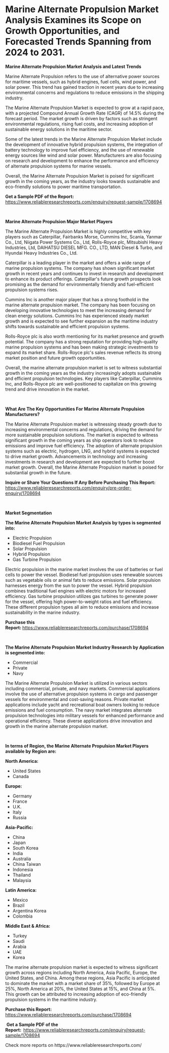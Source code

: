 <p><h1>Marine Alternate Propulsion Market Analysis Examines its Scope on Growth Opportunities, and Forecasted Trends Spanning from 2024 to 2031.</h1></p><p><strong>Marine Alternate Propulsion Market Analysis and Latest Trends</strong></p>
<p><p>Marine Alternate Propulsion refers to the use of alternative power sources for maritime vessels, such as hybrid engines, fuel cells, wind power, and solar power. This trend has gained traction in recent years due to increasing environmental concerns and regulations to reduce emissions in the shipping industry. </p><p>The Marine Alternate Propulsion Market is expected to grow at a rapid pace, with a projected Compound Annual Growth Rate (CAGR) of 14.5% during the forecast period. The market growth is driven by factors such as stringent environmental regulations, rising fuel costs, and increasing adoption of sustainable energy solutions in the maritime sector.</p><p>Some of the latest trends in the Marine Alternate Propulsion Market include the development of innovative hybrid propulsion systems, the integration of battery technology to improve fuel efficiency, and the use of renewable energy sources like wind and solar power. Manufacturers are also focusing on research and development to enhance the performance and efficiency of alternate propulsion systems for marine vessels.</p><p>Overall, the Marine Alternate Propulsion Market is poised for significant growth in the coming years, as the industry looks towards sustainable and eco-friendly solutions to power maritime transportation.</p></p>
<p><strong>Get a Sample PDF of the Report:&nbsp;</strong> <a href="https://www.reliableresearchreports.com/enquiry/request-sample/1708694">https://www.reliableresearchreports.com/enquiry/request-sample/1708694</a></p>
<p>&nbsp;</p>
<p><strong>Marine Alternate Propulsion Major Market Players</strong></p>
<p><p>The Marine Alternate Propulsion Market is highly competitive with key players such as Caterpillar, Fairbanks Morse, Cummins Inc, Scania, Yanmar Co., Ltd, Niigata Power Systems Co., Ltd, Rolls-Royce plc, Mitsubishi Heavy Industries, Ltd, DAIHATSU DIESEL MFG. CO., LTD, MAN Diesel & Turbo, and Hyundai Heavy Industries Co., Ltd.</p><p>Caterpillar is a leading player in the market and offers a wide range of marine propulsion systems. The company has shown significant market growth in recent years and continues to invest in research and development to enhance its product offerings. Caterpillar's future growth prospects look promising as the demand for environmentally friendly and fuel-efficient propulsion systems rises.</p><p>Cummins Inc is another major player that has a strong foothold in the marine alternate propulsion market. The company has been focusing on developing innovative technologies to meet the increasing demand for clean energy solutions. Cummins Inc has experienced steady market growth and is expected to see further expansion as the maritime industry shifts towards sustainable and efficient propulsion systems.</p><p>Rolls-Royce plc is also worth mentioning for its market presence and growth potential. The company has a strong reputation for providing high-quality marine propulsion systems and has been making strategic investments to expand its market share. Rolls-Royce plc's sales revenue reflects its strong market position and future growth opportunities.</p><p>Overall, the marine alternate propulsion market is set to witness substantial growth in the coming years as the industry increasingly adopts sustainable and efficient propulsion technologies. Key players like Caterpillar, Cummins Inc, and Rolls-Royce plc are well-positioned to capitalize on this growing trend and drive innovation in the market.</p></p>
<p>&nbsp;</p>
<p><strong>What Are The Key Opportunities For Marine Alternate Propulsion Manufacturers?</strong></p>
<p><p>The Marine Alternate Propulsion market is witnessing steady growth due to increasing environmental concerns and regulations, driving the demand for more sustainable propulsion solutions. The market is expected to witness significant growth in the coming years as ship operators look to reduce emissions and improve fuel efficiency. The adoption of alternate propulsion systems such as electric, hydrogen, LNG, and hybrid systems is expected to drive market growth. Advancements in technology and increasing investments in research and development are expected to further boost market growth. Overall, the Marine Alternate Propulsion market is poised for substantial growth in the future.</p></p>
<p><strong>Inquire or Share Your Questions If Any Before Purchasing This Report:</strong> <a href="https://www.reliableresearchreports.com/enquiry/pre-order-enquiry/1708694">https://www.reliableresearchreports.com/enquiry/pre-order-enquiry/1708694</a></p>
<p>&nbsp;</p>
<p><strong>Market Segmentation</strong></p>
<p><strong>The Marine Alternate Propulsion Market Analysis by types is segmented into:</strong></p>
<p><ul><li>Electric Propulsion</li><li>Biodiesel Fuel Propulsion</li><li>Solar Propulsion</li><li>Hybrid Propulsion</li><li>Gas Turbine Propulsion</li></ul></p>
<p><p>Electric propulsion in the marine market involves the use of batteries or fuel cells to power the vessel. Biodiesel fuel propulsion uses renewable sources such as vegetable oils or animal fats to reduce emissions. Solar propulsion harnesses energy from the sun to power the vessel. Hybrid propulsion combines traditional fuel engines with electric motors for increased efficiency. Gas turbine propulsion utilizes gas turbines to generate power for the vessel, offering high power-to-weight ratios and fuel efficiency. These different propulsion types all aim to reduce emissions and increase sustainability in the marine industry.</p></p>
<p><strong>Purchase this Report:&nbsp;</strong><a href="https://www.reliableresearchreports.com/purchase/1708694">https://www.reliableresearchreports.com/purchase/1708694</a></p>
<p>&nbsp;</p>
<p><strong>The Marine Alternate Propulsion Market Industry Research by Application is segmented into:</strong></p>
<p><ul><li>Commercial</li><li>Private</li><li>Navy</li></ul></p>
<p><p>The Marine Alternate Propulsion Market is utilized in various sectors including commercial, private, and navy markets. Commercial applications involve the use of alternative propulsion systems in cargo and passenger vessels for environmental and cost-saving reasons. Private market applications include yacht and recreational boat owners looking to reduce emissions and fuel consumption. The navy market integrates alternate propulsion technologies into military vessels for enhanced performance and operational efficiency. These diverse applications drive innovation and growth in the marine alternate propulsion market.</p></p>
<p>&nbsp;</p>
<p><strong>In terms of Region, the Marine Alternate Propulsion Market Players available by Region are:</strong></p>
<p>
    <p> <strong> North America: </strong>
        <ul>
            <li>United States</li>
            <li>Canada</li>
        </ul>
        </p> 
    <p> <strong> Europe: </strong>
        <ul>
            <li>Germany</li>
            <li>France</li>
            <li>U.K.</li>
            <li>Italy</li>
            <li>Russia</li>
        </ul>
        </p> 
    <p> <strong> Asia-Pacific: </strong>
        <ul>
            <li>China</li>
            <li>Japan</li>
            <li>South Korea</li>
            <li>India</li>
            <li>Australia</li>
            <li>China Taiwan</li>
            <li>Indonesia</li>
            <li>Thailand</li>
            <li>Malaysia</li>
        </ul>
        </p> 
    <p> <strong> Latin America: </strong>
        <ul>
            <li>Mexico</li>
            <li>Brazil</li>
            <li>Argentina Korea</li>
            <li>Colombia</li>
        </ul>
        </p> 
    <p> <strong> Middle East & Africa: </strong>
        <ul>
            <li>Turkey</li>
            <li>Saudi</li>
            <li>Arabia</li>
            <li>UAE</li>
            <li>Korea</li>
        </ul>
    </p>
    </p>
<p><p>The marine alternate propulsion market is expected to witness significant growth across regions including North America, Asia Pacific, Europe, the United States, and China. Among these regions, Asia Pacific is anticipated to dominate the market with a market share of 35%, followed by Europe at 25%, North America at 20%, the United States at 15%, and China at 5%. This growth can be attributed to increasing adoption of eco-friendly propulsion systems in the maritime industry.</p></p>
<p><strong>Purchase this Report: </strong><a href="https://www.reliableresearchreports.com/purchase/1708694">https://www.reliableresearchreports.com/purchase/1708694</a></p>
<p>&nbsp;<strong>Get a Sample PDF of the Report:&nbsp;&nbsp;</strong><a href="https://www.reliableresearchreports.com/enquiry/request-sample/1708694">https://www.reliableresearchreports.com/enquiry/request-sample/1708694</a></p>
<p><strong></strong></p>
<p>Check more reports on https://www.reliableresearchreports.com/</p>